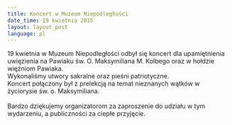 ```yaml
---
title: Koncert w Muzeum Niepodległości
date_time: 19 kwietnia 2015
layout: layout_post
language: pl
---
```


19 kwietnia w Muzeum Niepodległości odbył się koncert dla upamiętnienia uwięzienia na Pawiaku św. O. Maksymiliana M. Kolbego 
oraz w hołdzie więźniom Pawiaka. 
<br>
Wykonaliśmy utwory sakralne oraz pieśni patriotyczne.
<br>
Koncert połączony był z prelekcją na temat nieznanych wątków w życiorysie św. o. Maksymiliana.
<br><br>
Bardzo dziękujemy organizatorom za zaproszenie do udziału w tym wydarzeniu, a publiczności za ciepłe przyjęcie.